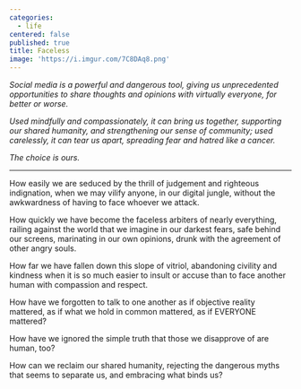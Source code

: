 ```yaml
---
categories:
  - life
centered: false
published: true
title: Faceless
image: 'https://i.imgur.com/7C8DAq8.png'
---
```

_Social media is a powerful and dangerous tool, giving us unprecedented opportunities to share thoughts and opinions with virtually everyone, for better or worse._

_Used mindfully and compassionately, it can bring us together, supporting our shared humanity, 
and strengthening our sense of community; used carelessly, it can tear us apart, spreading fear and hatred like a cancer._

_The choice is ours._

---

How easily 
we are seduced 
by the thrill of judgement
and righteous indignation,
when we may vilify anyone,
in our digital jungle,
without the awkwardness 
of having to face
whoever we attack.

How quickly 
we have become 
the faceless arbiters
of nearly everything,
railing against the world
that we imagine
in our darkest fears,
safe behind our screens,
marinating in our own opinions,
drunk with the agreement
of other angry souls.

How far we have fallen
down this slope of vitriol,
abandoning civility
and kindness
when it is so much easier 
to insult or accuse
than to face another human
with compassion and respect.

How have we forgotten 
to talk to one another 
as if objective reality mattered,
as if what we hold in common mattered,
as if EVERYONE  mattered?

How have we ignored
the simple truth
that those we disapprove of
are human, too?

How can we reclaim
our shared humanity,
rejecting the dangerous myths
that seems to separate us,
and embracing
what binds us?





